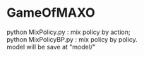 # GameOfMAXO
python MixPolicy.py : mix policy by action;  </br>
python MixPolicyBP.py : mix policy by policy.</br>
model will be save at "model/"
